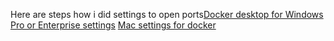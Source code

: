 Here are steps how i did settings to open ports[Docker desktop for Windows Pro or Enterprise settings](https://drive.google.com/open?id=1wdyoxb3vNgyLmukztwQvcGyxcAhdm27P)
[Mac settings for docker ](https://drive.google.com/open?id=1sgYfHm5ErT-fmnQifU9vy7rWFGCN0wST)